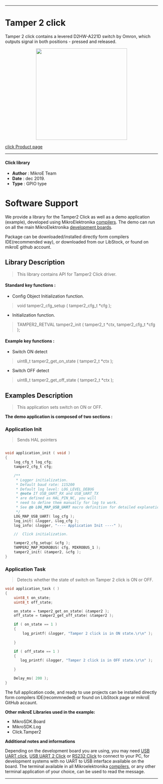 
---
# Tamper 2 click

Tamper 2 click contains a levered D2HW-A221D switch by Omron, which outputs signal in both positions - pressed and released.

<p align="center">
  <img src="https://download.mikroe.com/images/click_for_ide/tamper2_click.png" height=300px>
</p>


[click Product page](https://www.mikroe.com/tamper-2-click)

---

#### Click library 

- **Author**        : MikroE Team
- **Date**          : dec 2019.
- **Type**          : GPIO type


# Software Support

We provide a library for the Tamper2 Click 
as well as a demo application (example), developed using MikroElektronika 
[compilers](https://shop.mikroe.com/compilers). 
The demo can run on all the main MikroElektronika [development boards](https://shop.mikroe.com/development-boards).

Package can be downloaded/installed directly form compilers IDE(recommended way), or downloaded from our LibStock, or found on mikroE github account. 

## Library Description

> This library contains API for Tamper2 Click driver.

#### Standard key functions :

- Config Object Initialization function.
> void tamper2_cfg_setup ( tamper2_cfg_t *cfg ); 
 
- Initialization function.
> TAMPER2_RETVAL tamper2_init ( tamper2_t *ctx, tamper2_cfg_t *cfg );


#### Example key functions :

- Switch ON detect
> uint8_t tamper2_get_on_state ( tamper2_t *ctx );
 
- Switch OFF detect
> uint8_t tamper2_get_off_state ( tamper2_t *ctx );

## Examples Description

> This application sets switch on ON or OFF.

**The demo application is composed of two sections :**

### Application Init 

> Sends HAL pointers

```c

void application_init ( void )
{
    log_cfg_t log_cfg;
    tamper2_cfg_t cfg;

    /** 
     * Logger initialization.
     * Default baud rate: 115200
     * Default log level: LOG_LEVEL_DEBUG
     * @note If USB_UART_RX and USB_UART_TX 
     * are defined as HAL_PIN_NC, you will 
     * need to define them manually for log to work. 
     * See @b LOG_MAP_USB_UART macro definition for detailed explanation.
     */
    LOG_MAP_USB_UART( log_cfg );
    log_init( &logger, &log_cfg );
    log_info( &logger, "---- Application Init ----" );

    //  Click initialization.

    tamper2_cfg_setup( &cfg );
    TAMPER2_MAP_MIKROBUS( cfg, MIKROBUS_1 );
    tamper2_init( &tamper2, &cfg );
}
```

### Application Task

> Detects whether the state of switch on Tamper 2 click is ON or OFF.

```c
void application_task ( )
{
    uint8_t on_state;
    uint8_t off_state;

    on_state = tamper2_get_on_state( &tamper2 );
    off_state = tamper2_get_off_state( &tamper2 );

    if ( on_state == 1 )
    {
        log_printf( &logger, "Tamper 2 click is in ON state.\r\n" );
		
    }

    if ( off_state == 1 )
    {
       log_printf( &logger, "Tamper 2 click is in OFF state.\r\n" );
		
    }

    Delay_ms( 200 );
}
```

The full application code, and ready to use projects can be  installed directly form compilers IDE(recommneded) or found on LibStock page or mikroE GitHub accaunt.

**Other mikroE Libraries used in the example:** 

- MikroSDK.Board
- MikroSDK.Log
- Click.Tamper2

**Additional notes and informations**

Depending on the development board you are using, you may need 
[USB UART click](https://shop.mikroe.com/usb-uart-click), 
[USB UART 2 Click](https://shop.mikroe.com/usb-uart-2-click) or 
[RS232 Click](https://shop.mikroe.com/rs232-click) to connect to your PC, for 
development systems with no UART to USB interface available on the board. The 
terminal available in all Mikroelektronika 
[compilers](https://shop.mikroe.com/compilers), or any other terminal application 
of your choice, can be used to read the message.



---
